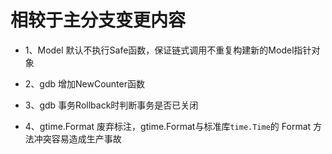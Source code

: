 # 相较于主分支变更内容
- 1、Model 默认不执行Safe函数，保证链式调用不重复构建新的Model指针对象

- 2、gdb 增加NewCounter函数

- 3、gdb 事务Rollback时判断事务是否已关闭

- 4、gtime.Format 废弃标注，gtime.Format与标准库`time.Time`的 Format 方法冲突容易造成生产事故
